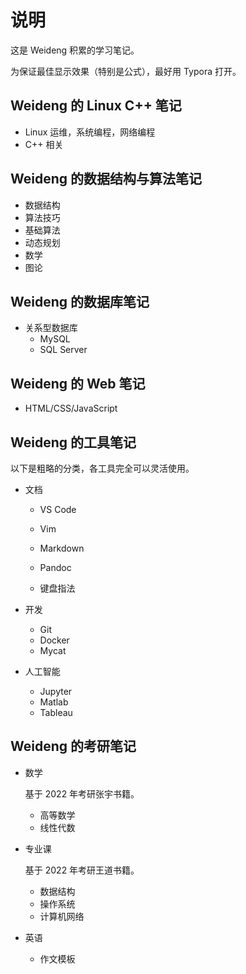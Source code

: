 # 说明

这是 Weideng 积累的学习笔记。

为保证最佳显示效果（特别是公式），最好用 Typora 打开。

## Weideng 的 Linux C++ 笔记

- Linux 运维，系统编程，网络编程
- C++ 相关

## Weideng 的数据结构与算法笔记

- 数据结构
- 算法技巧
- 基础算法
- 动态规划
- 数学
- 图论

## Weideng 的数据库笔记

- 关系型数据库
	- MySQL
	- SQL Server


## Weideng 的 Web 笔记

- HTML/CSS/JavaScript

## Weideng 的工具笔记

以下是粗略的分类，各工具完全可以灵活使用。

- 文档
	- VS Code
	- Vim

	- Markdown
	- Pandoc
	- 键盘指法
	
- 开发
	- Git
	- Docker
	- Mycat
	
- 人工智能
	- Jupyter
	- Matlab
	- Tableau


## Weideng 的考研笔记

- 数学

	基于 2022 年考研张宇书籍。

	- 高等数学
	- 线性代数

- 专业课

	基于 2022 年考研王道书籍。

	- 数据结构
	- 操作系统
	- 计算机网络

- 英语

	- 作文模板
